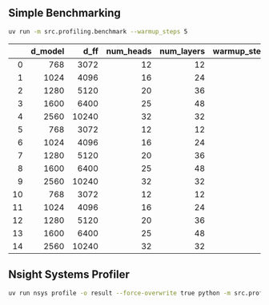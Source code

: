 ## Simple Benchmarking

```bash
uv run -m src.profiling.benchmark --warmup_steps 5
```

|    |   d_model |   d_ff |   num_heads |   num_layers |   warmup_steps |   benchmark_steps |   mean_time_forward |   std_time_forward |   mean_time_backward |   std_time_backward |
|---:|----------:|-------:|------------:|-------------:|---------------:|------------------:|--------------------:|-------------------:|---------------------:|--------------------:|
|  0 |       768 |   3072 |          12 |           12 |              5 |                10 |           0.0110926 |        0.00144936  |            0.0237466 |         0.0246742   |
|  1 |      1024 |   4096 |          16 |           24 |              5 |                10 |           0.030557  |        0.0172333   |            0.0365372 |         0.000991252 |
|  2 |      1280 |   5120 |          20 |           36 |              5 |                10 |           0.0470031 |        0.00416827  |            0.0911177 |         0.0285251   |
|  3 |      1600 |   6400 |          25 |           48 |              5 |                10 |           0.0770837 |        0.000741432 |            0.146888  |         0.00055198  |
|  4 |      2560 |  10240 |          32 |           32 |              5 |                10 |           0.0940117 |        0.000374099 |            0.213428  |         0.000346275 |
|  5 |       768 |   3072 |          12 |           12 |              0 |                10 |           0.0683708 |        0.171854    |            0.025049  |         0.0290173   |
|  6 |      1024 |   4096 |          16 |           24 |              0 |                10 |           0.0425699 |        0.0486649   |            0.036466  |         0.000734291 |
|  7 |      1280 |   5120 |          20 |           36 |              0 |                10 |           0.0460283 |        0.00135309  |            0.0807268 |         0.000305661 |
|  8 |      1600 |   6400 |          25 |           48 |              0 |                10 |           0.0782877 |        0.00323167  |            0.158516  |         0.0279449   |
|  9 |      2560 |  10240 |          32 |           32 |              0 |                10 |           0.0940631 |        0.000444747 |            0.231932  |         0.0560847   |
| 10 |       768 |   3072 |          12 |           12 |              1 |                10 |           0.0110475 |        0.00142442  |            0.0231272 |         0.0233507   |
| 11 |      1024 |   4096 |          16 |           24 |              1 |                10 |           0.0252342 |        0.00329229  |            0.0362106 |         0.000246615 |
| 12 |      1280 |   5120 |          20 |           36 |              1 |                10 |           0.0459393 |        0.00103583  |            0.100875  |         0.0598615   |
| 13 |      1600 |   6400 |          25 |           48 |              1 |                10 |           0.0773202 |        0.000428324 |            0.15631   |         0.0276363   |
| 14 |      2560 |  10240 |          32 |           32 |              1 |                10 |           0.0941961 |        0.000476703 |            0.216184  |         0.00771894  |


## Nsight Systems Profiler

```bash
uv run nsys profile -o result --force-overwrite true python -m src.profiling.benchmark
```